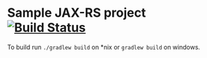 # Sample JAX-RS project [![Build Status](https://travis-ci.org/zyulyaev/jaxrs-webapp.svg?branch=master)](https://travis-ci.org/zyulyaev/jaxrs-webapp)

To build run `./gradlew build` on *nix or `gradlew build` on windows.